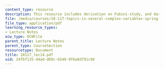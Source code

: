 ```yaml
---
content_type: resource
description: This resource includes derivation on Fubini-study, and darboux theorem.
file: /media/courses/18-117-topics-in-several-complex-variables-spring-2005/24fbf13544add69cb5499f6a8d791c9d_18117_lec14.pdf
file_type: application/pdf
learning_resource_types:
- Lecture Notes
ocw_type: OCWFile
parent_title: Lecture Notes
parent_type: CourseSection
resourcetype: Document
title: 18117_lec14.pdf
uid: 24fbf135-44ad-d69c-b549-9f6a8d791c9d
---
```

